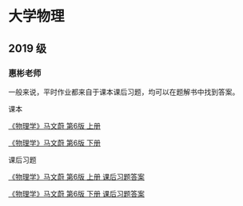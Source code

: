 # 大学物理 

## 2019 级

### 惠彬老师

一般来说，平时作业都来自于课本课后习题，均可以在题解书中找到答案。

课本

<a href="https://storage.szulib.top/szulib/fires-docs/download/physics/%E7%89%A9%E7%90%86%E5%AD%A6-%E9%A9%AC%E6%96%87%E8%94%9A-%E7%AC%AC6%E7%89%88-%E4%B8%8A.pdf" target="_blank">《物理学》马文蔚 第6版 上册</a>

<a href="https://storage.szulib.top/szulib/fires-docs/download/physics/%E7%89%A9%E7%90%86%E5%AD%A6-%E9%A9%AC%E6%96%87%E8%94%9A-%E7%AC%AC6%E7%89%88-%E4%B8%8B.pdf" target="_blank">《物理学》马文蔚 第6版 下册</a>

课后习题

<a href="/data/major/大学物理A/物理学-马文蔚-第6版-上册-课后习题答案.pdf" target="_blank">《物理学》马文蔚 第6版 上册 课后习题答案</a>

<a href="/data/major/大学物理A/物理学-马文蔚-第6版-下册-课后习题答案.pdf" target="_blank">《物理学》马文蔚 第6版 下册 课后习题答案</a>

